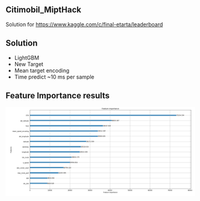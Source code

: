 ## Citimobil_MiptHack
Solution for https://www.kaggle.com/c/final-etarta/leaderboard
## Solution
- LightGBM
- New Target
- Mean target encoding
- Time predict ~10 ms per sample
## Feature Importance results
![Графики](https://github.com/ArefievMC/Citimobil_MiptHack/blob/master/fi.PNG)
